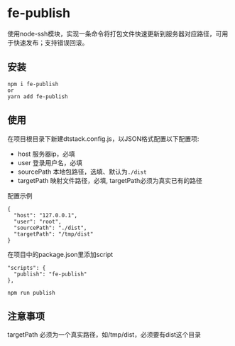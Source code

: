 # fe-publish
使用node-ssh模块，实现一条命令将打包文件快速更新到服务器对应路径，可用于快速发布；支持错误回滚。

## 安装
```
npm i fe-publish
or
yarn add fe-publish
```

## 使用
在项目根目录下新建dtstack.config.js，以JSON格式配置以下配置项:
* host 服务器ip，必填
* user 登录用户名，必填
* sourcePath 本地包路径，选填、默认为`./dist`
* targetPath 映射文件路径，必填, targetPath必须为真实已有的路径

配置示例
```
{
  "host": "127.0.0.1",
  "user": "root",
  "sourcePath": "./dist",
  "targetPath": "/tmp/dist"
}
```

在项目中的package.json里添加script
```
"scripts": {
  "publish": "fe-publish"
},
```

```
npm run publish
```

## 注意事项
targetPath 必须为一个真实路径，如/tmp/dist，必须要有dist这个目录

